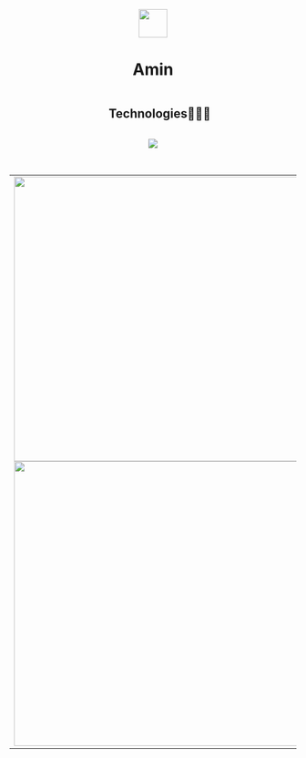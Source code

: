 <p align="center"><picture align="center"><img align="center" src = "https://github.com/7oSkaaa/7oSkaaa/blob/main/Images/about_me.gif?raw=true" width = 50px></picture></p>
<h1 align="center">Amin</h1>

<!--h1 without bottom border-->
<div id="user-content-toc">
  <ul align="center">
    <summary><h2 style="display: inline-block">Technologies👨🏻‍💻</h2></summary>
  </ul>
</div>
<!--tech stack icons-->
<p align="center">
  <a href="#">
    <img src="https://skillicons.dev/icons?i=git,css,discord,postgres,github,html,java,js,linux,mysql,vscode,idea,windows&perline=14" />
  </a>
</p>

<br>
<table>
  <td>
    <img src = "https://github-readme-streak-stats.herokuapp.com?user=tanyagupta0201&theme=dark&hide_border=false" width = 500>
    <img src = "https://github-readme-stats.vercel.app/api?username=tanyagupta0201&show_icons=true&theme=dark" width = 500>
  </td>
</table>
